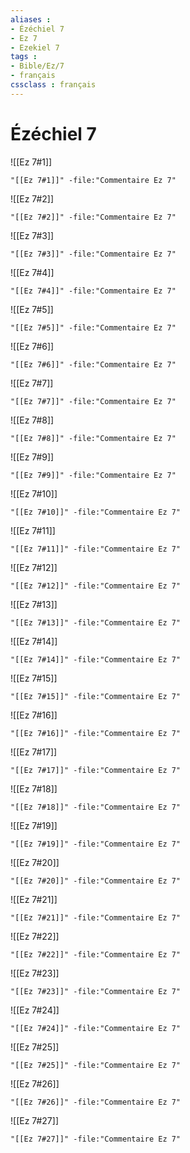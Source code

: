 ```yaml
---
aliases : 
- Ézéchiel 7
- Ez 7
- Ezekiel 7
tags : 
- Bible/Ez/7
- français
cssclass : français
---
```


# Ézéchiel 7

![[Ez 7#1]]

```query
"[[Ez 7#1]]" -file:"Commentaire Ez 7"
```

![[Ez 7#2]]

```query
"[[Ez 7#2]]" -file:"Commentaire Ez 7"
```

![[Ez 7#3]]

```query
"[[Ez 7#3]]" -file:"Commentaire Ez 7"
```

![[Ez 7#4]]

```query
"[[Ez 7#4]]" -file:"Commentaire Ez 7"
```

![[Ez 7#5]]

```query
"[[Ez 7#5]]" -file:"Commentaire Ez 7"
```

![[Ez 7#6]]

```query
"[[Ez 7#6]]" -file:"Commentaire Ez 7"
```

![[Ez 7#7]]

```query
"[[Ez 7#7]]" -file:"Commentaire Ez 7"
```

![[Ez 7#8]]

```query
"[[Ez 7#8]]" -file:"Commentaire Ez 7"
```

![[Ez 7#9]]

```query
"[[Ez 7#9]]" -file:"Commentaire Ez 7"
```

![[Ez 7#10]]

```query
"[[Ez 7#10]]" -file:"Commentaire Ez 7"
```

![[Ez 7#11]]

```query
"[[Ez 7#11]]" -file:"Commentaire Ez 7"
```

![[Ez 7#12]]

```query
"[[Ez 7#12]]" -file:"Commentaire Ez 7"
```

![[Ez 7#13]]

```query
"[[Ez 7#13]]" -file:"Commentaire Ez 7"
```

![[Ez 7#14]]

```query
"[[Ez 7#14]]" -file:"Commentaire Ez 7"
```

![[Ez 7#15]]

```query
"[[Ez 7#15]]" -file:"Commentaire Ez 7"
```

![[Ez 7#16]]

```query
"[[Ez 7#16]]" -file:"Commentaire Ez 7"
```

![[Ez 7#17]]

```query
"[[Ez 7#17]]" -file:"Commentaire Ez 7"
```

![[Ez 7#18]]

```query
"[[Ez 7#18]]" -file:"Commentaire Ez 7"
```

![[Ez 7#19]]

```query
"[[Ez 7#19]]" -file:"Commentaire Ez 7"
```

![[Ez 7#20]]

```query
"[[Ez 7#20]]" -file:"Commentaire Ez 7"
```

![[Ez 7#21]]

```query
"[[Ez 7#21]]" -file:"Commentaire Ez 7"
```

![[Ez 7#22]]

```query
"[[Ez 7#22]]" -file:"Commentaire Ez 7"
```

![[Ez 7#23]]

```query
"[[Ez 7#23]]" -file:"Commentaire Ez 7"
```

![[Ez 7#24]]

```query
"[[Ez 7#24]]" -file:"Commentaire Ez 7"
```

![[Ez 7#25]]

```query
"[[Ez 7#25]]" -file:"Commentaire Ez 7"
```

![[Ez 7#26]]

```query
"[[Ez 7#26]]" -file:"Commentaire Ez 7"
```

![[Ez 7#27]]

```query
"[[Ez 7#27]]" -file:"Commentaire Ez 7"
```

